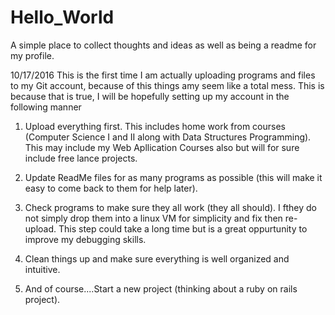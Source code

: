 # Hello_World
A simple place to collect thoughts and ideas as well as being a readme for my profile.

10/17/2016
This is the first time I am actually uploading programs and files to my Git account, because of this things amy seem like a 
total mess. This is because that is true, I will be hopefully setting up my account in the following manner
  
  1. Upload everything first. This includes home work from courses (Computer Science I and II along with Data Structures Programming). This may include my Web Apllication Courses also but will for sure include free lance projects.
  
  2. Update ReadMe files for as many programs as possible (this will make it easy to come back to them for help later).
  
  3. Check programs to make sure they all work (they all should). I fthey do not simply drop them into a linux VM for simplicity and fix then re-upload. This step could take a long time but is a great oppurtunity to improve my debugging skills.
  
  4. Clean things up and make sure everything is well organized and intuitive.
  
  5. And of course....Start a new project (thinking about a ruby on rails project).
